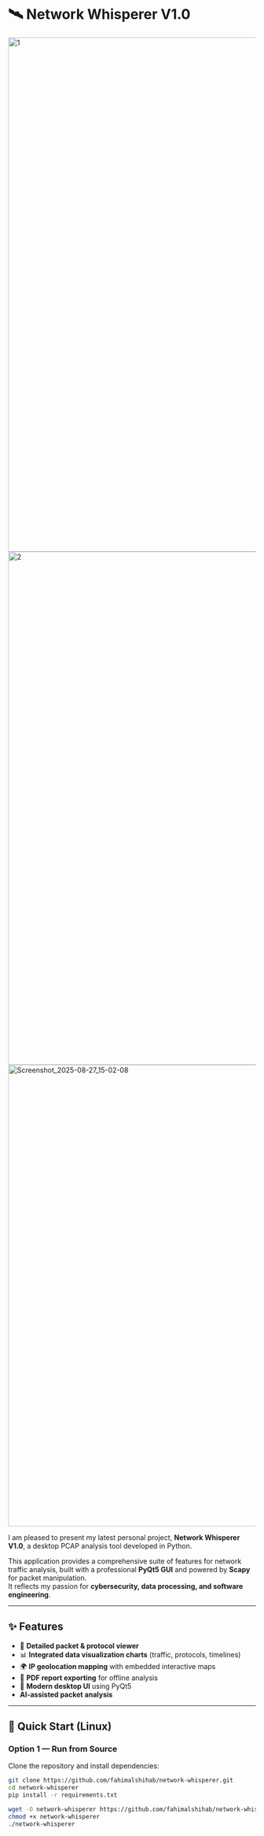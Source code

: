 # 🛰️ Network Whisperer V1.0
<img width="1914" height="1045" alt="1" src="https://github.com/user-attachments/assets/45295a3e-f932-4a97-868a-be3bb66877a2" />
<img width="1920" height="1043" alt="2" src="https://github.com/user-attachments/assets/10accabb-781d-4ee8-8f1f-42d01c25b394" />
<img width="1397" height="938" alt="Screenshot_2025-08-27_15-02-08" src="https://github.com/user-attachments/assets/74e0eabc-7c00-441b-9954-3a024ce19022" />



I am pleased to present my latest personal project, **Network Whisperer V1.0**, a desktop PCAP analysis tool developed in Python.  

This application provides a comprehensive suite of features for network traffic analysis, built with a professional **PyQt5 GUI** and powered by **Scapy** for packet manipulation.  
It reflects my passion for **cybersecurity, data processing, and software engineering**.

---

## ✨ Features
- 📡 **Detailed packet & protocol viewer**  
- 📊 **Integrated data visualization charts** (traffic, protocols, timelines)  
- 🌍 **IP geolocation mapping** with embedded interactive maps  
- 📝 **PDF report exporting** for offline analysis  
- 🎨 **Modern desktop UI** using PyQt5
-  **AI-assisted packet analysis**


---

## 🚀 Quick Start (Linux)

### Option 1 — Run from Source
Clone the repository and install dependencies:
```bash
git clone https://github.com/fahimalshihab/network-whisperer.git
cd network-whisperer
pip install -r requirements.txt

wget -O network-whisperer https://github.com/fahimalshihab/network-whisperer/releases/download/v1.0.0/network-whisperer-v1.0.0-linux-x86_64
chmod +x network-whisperer
./network-whisperer
